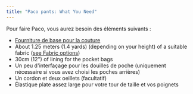 ```yaml
---
title: "Paco pants: What You Need"
---
```


Pour faire Paco, vous aurez besoin des éléments suivants :

- [Fourniture de base pour la couture](/docs/sewing/basic-sewing-supplies)
- About 1.25 meters (1.4 yards) (depending on your height) of a suitable fabric ([see Fabric options](/docs/patterns/paco/fabric))
- 30cm (12") of lining for the pocket bags
- Un peu d'interfaçage pour les douilles de poche (uniquement nécessaire si vous avez choisi les poches arrières)
- Un cordon et deux oeillets (facultatif)
- Élastique plate assez large pour votre tour de taille et vos poignets
